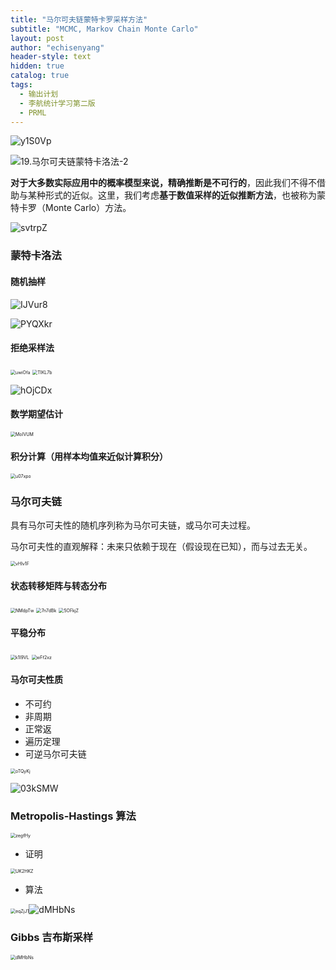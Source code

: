 ```yaml
---
title: "马尔可夫链蒙特卡罗采样方法"
subtitle: "MCMC, Markov Chain Monte Carlo"
layout: post
author: "echisenyang"
header-style: text
hidden: true
catalog: true
tags:
  - 输出计划
  - 李航统计学习第二版
  - PRML
---
```




![y1S0Vp](https://gitee.com/echisenyang/GiteeForUpicUse/raw/master/uPic/y1S0Vp.jpg)

![19.马尔可夫链蒙特卡洛法-2](https://gitee.com/echisenyang/GiteeForUpicUse/raw/master/uPic/19.马尔可夫链蒙特卡洛法-2.jpg)



**对于⼤多数实际应⽤中的概率模型来说，精确推断是不可⾏的**，因此我们不得不借助与某种形式的近似。这⾥，我们考虑**基于数值采样的近似推断⽅法**，也被称为蒙特卡罗（Monte Carlo）⽅法。

![svtrpZ](https://gitee.com/echisenyang/GiteeForUpicUse/raw/master/uPic/svtrpZ.png)

### 蒙特卡洛法

#### 随机抽样

![IJVur8](https://gitee.com/echisenyang/GiteeForUpicUse/raw/master/uPic/IJVur8.png)

![PYQXkr](https://gitee.com/echisenyang/GiteeForUpicUse/raw/master/uPic/PYQXkr.png)

#### 拒绝采样法

<img src="https://gitee.com/echisenyang/GiteeForUpicUse/raw/master/uPic/uwiOfa.png" alt="uwiOfa" style="zoom:50%;" />

<img src="https://gitee.com/echisenyang/GiteeForUpicUse/raw/master/uPic/TIKL7b.png" alt="TIKL7b" style="zoom:50%;" />

![hOjCDx](https://gitee.com/echisenyang/GiteeForUpicUse/raw/master/uPic/hOjCDx.png)

#### 数学期望估计

<img src="https://gitee.com/echisenyang/GiteeForUpicUse/raw/master/uPic/MoIVUM.png" alt="MoIVUM" style="zoom:50%;" />

#### 积分计算（用样本均值来近似计算积分）

<img src="https://gitee.com/echisenyang/GiteeForUpicUse/raw/master/uPic/u07xpo.png" alt="u07xpo" style="zoom:50%;" />

### 马尔可夫链

具有马尔可夫性的随机序列称为马尔可夫链，或马尔可夫过程。

马尔可夫性的直观解释：未来只依赖于现在（假设现在已知），而与过去无关。

<img src="https://gitee.com/echisenyang/GiteeForUpicUse/raw/master/uPic/vHlv1F.png" alt="vHlv1F" style="zoom:50%;" />

#### 状态转移矩阵与转态分布

<img src="https://gitee.com/echisenyang/GiteeForUpicUse/raw/master/uPic/NMdpTw.png" alt="NMdpTw" style="zoom:50%;" />

<img src="https://gitee.com/echisenyang/GiteeForUpicUse/raw/master/uPic/7n7dBk.png" alt="7n7dBk" style="zoom:50%;" />

<img src="https://gitee.com/echisenyang/GiteeForUpicUse/raw/master/uPic/5OFkjZ.png" alt="5OFkjZ" style="zoom:50%;" />

#### 平稳分布

<img src="https://gitee.com/echisenyang/GiteeForUpicUse/raw/master/uPic/k1I9VL.png" alt="k1I9VL" style="zoom: 50%;" />

<img src="https://gitee.com/echisenyang/GiteeForUpicUse/raw/master/uPic/wFf2xz.png" alt="wFf2xz" style="zoom:50%;" />

#### 马尔可夫性质

- 不可约
- 非周期
- 正常返
- 遍历定理
- 可逆马尔可夫链

<img src="https://gitee.com/echisenyang/GiteeForUpicUse/raw/master/uPic/oTQyKj.png" alt="oTQyKj" style="zoom:50%;" />

![03kSMW](https://gitee.com/echisenyang/GiteeForUpicUse/raw/master/uPic/03kSMW.png)

### Metropolis-Hastings 算法

<img src="https://gitee.com/echisenyang/GiteeForUpicUse/raw/master/uPic/zegfHy.png" alt="zegfHy" style="zoom:50%;" />

- 证明

<img src="https://gitee.com/echisenyang/GiteeForUpicUse/raw/master/uPic/UK2HKZ.png" alt="UK2HKZ" style="zoom:50%;" />

- 算法

<img src="https://gitee.com/echisenyang/GiteeForUpicUse/raw/master/uPic/eqZjJ1.png" alt="eqZjJ1" style="zoom:50%;" />![dMHbNs](https://gitee.com/echisenyang/GiteeForUpicUse/raw/master/uPic/dMHbNs.png)

### Gibbs 吉布斯采样

<img src="https://gitee.com/echisenyang/GiteeForUpicUse/raw/master/uPic/dMHbNs.png" alt="dMHbNs" style="zoom:50%;" />

